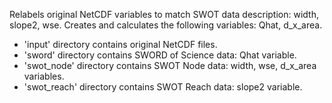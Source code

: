 Relabels original NetCDF variables to match SWOT data description: width, slope2, wse. Creates and calculates the following variables: Qhat, d_x_area.

- 'input' directory contains original NetCDF files.
- 'sword' directory contains SWORD of Science data: Qhat variable.
- 'swot_node' directory contains SWOT Node data: width, wse, d_x_area variables.
- 'swot_reach' directory contains SWOT Reach data: slope2 variable.


